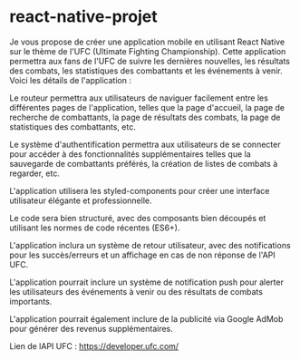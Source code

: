 # react-native-projet

Je vous propose de créer une application mobile en utilisant React Native sur le thème de l'UFC (Ultimate Fighting Championship). Cette application permettra aux fans de l'UFC de suivre les dernières nouvelles, les résultats des combats, les statistiques des combattants et les événements à venir. Voici les détails de l'application :

Le routeur permettra aux utilisateurs de naviguer facilement entre les différentes pages de l'application, telles que la page d'accueil, la page de recherche de combattants, la page de résultats des combats, la page de statistiques des combattants, etc.

Le système d'authentification permettra aux utilisateurs de se connecter pour accéder à des fonctionnalités supplémentaires telles que la sauvegarde de combattants préférés, la création de listes de combats à regarder, etc.

L'application utilisera les styled-components pour créer une interface utilisateur élégante et professionnelle.

Le code sera bien structuré, avec des composants bien découpés et utilisant les normes de code récentes (ES6+).

L'application inclura un système de retour utilisateur, avec des notifications pour les succès/erreurs et un affichage en cas de non réponse de l'API UFC.

L'application pourrait inclure un système de notification push pour alerter les utilisateurs des événements à venir ou des résultats de combats importants.

L'application pourrait également inclure de la publicité via Google AdMob pour générer des revenus supplémentaires.

Lien de lAPI UFC : https://developer.ufc.com/

